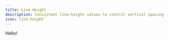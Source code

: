 ```yaml
---
title: Line Height
description: Consistent line-height values to control vertical spacing between text lines.
icon: line-height
---
```


Hello!